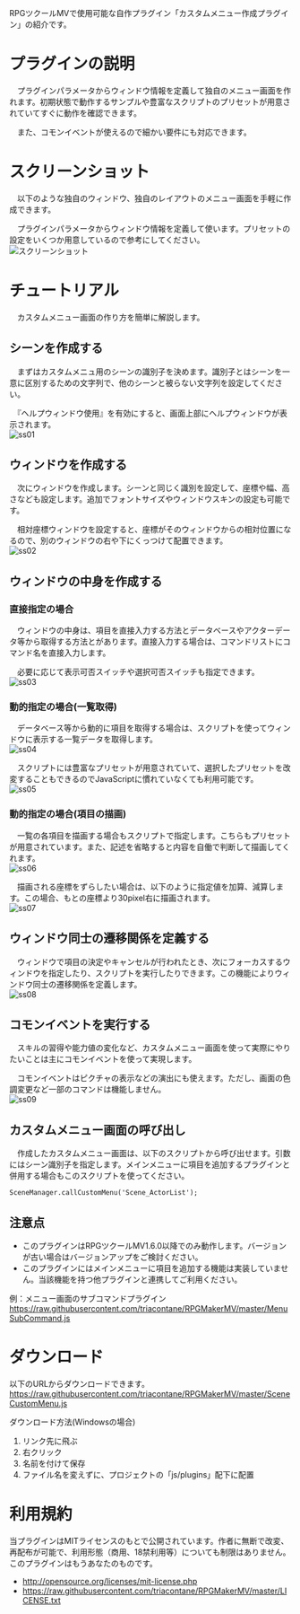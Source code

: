 RPGツクールMVで使用可能な自作プラグイン「カスタムメニュー作成プラグイン」の紹介です。  

# プラグインの説明  
　プラグインパラメータからウィンドウ情報を定義して独自のメニュー画面を作れます。初期状態で動作するサンプルや豊富なスクリプトのプリセットが用意されていてすぐに動作を確認できます。

　また、コモンイベントが使えるので細かい要件にも対応できます。

# スクリーンショット
　以下のような独自のウィンドウ、独自のレイアウトのメニュー画面を手軽に作成できます。

　プラグインパラメータからウィンドウ情報を定義して使います。プリセットの設定をいくつか用意しているので参考にしてください。  
![スクリーンショット](https://2.bp.blogspot.com/-e2X-KM7w3SA/XnXKeAQiLlI/AAAAAAAAcqU/l1X4-0qIQegF-zdPBv-CwwpcZC8xhAtJwCPcBGAYYCw/s1600/image_20200321_165415.png)

# チュートリアル
　カスタムメニュー画面の作り方を簡単に解説します。

## シーンを作成する
　まずはカスタムメニュ用のシーンの識別子を決めます。識別子とはシーンを一意に区別するための文字列で、他のシーンと被らない文字列を設定してください。

　『ヘルプウィンドウ使用』を有効にすると、画面上部にヘルプウィンドウが表示されます。  
![ss01](https://3.bp.blogspot.com/-cDjUaaCzM1I/XnXNVognMuI/AAAAAAAAcqo/ym91Gm6B3egRd1ZQK4dTlLzpRinP7AJ1ACLcBGAsYHQ/s1600/2020-03-21%2B%25282%2529.png)

## ウィンドウを作成する
　次にウィンドウを作成します。シーンと同じく識別を設定して、座標や幅、高さなども設定します。追加でフォントサイズやウィンドウスキンの設定も可能です。

　相対座標ウィンドウを設定すると、座標がそのウィンドウからの相対位置になるので、別のウィンドウの右や下にくっつけて配置できます。  
![ss02](https://2.bp.blogspot.com/-Mjn6eCabUNI/XnXPO6JapEI/AAAAAAAAcq8/h6t49VKF8SMJ7GvdpncXz7bCLIaPmozvACLcBGAsYHQ/s1600/2020-03-21%2B%25284%2529.png)

## ウィンドウの中身を作成する
### 直接指定の場合
　ウィンドウの中身は、項目を直接入力する方法とデータベースやアクターデータ等から取得する方法とがあります。直接入力する場合は、コマンドリストにコマンド名を直接入力します。

　必要に応じて表示可否スイッチや選択可否スイッチも指定できます。  
![ss03](https://2.bp.blogspot.com/-zp1znaO0UA4/XnXQrPLNLEI/AAAAAAAAcrI/8Ve2hrg5tY0qMQm3cs4DXuOQG-D7kWEBgCLcBGAsYHQ/s1600/2020-03-21%2B%25285%2529.png)

### 動的指定の場合(一覧取得)
　データベース等から動的に項目を取得する場合は、スクリプトを使ってウィンドウに表示する一覧データを取得します。  
![ss04](https://2.bp.blogspot.com/-X1RIiY83Ci0/XnXSETorc4I/AAAAAAAAcrU/kWGlRcoAfr0zAn1hhKy2QJ119mp4jK5twCLcBGAsYHQ/s1600/2020-03-21%2B%25286%2529.png)

　スクリプトには豊富なプリセットが用意されていて、選択したプリセットを改変することもできるのでJavaScriptに慣れていなくても利用可能です。  
![ss05](https://3.bp.blogspot.com/-jo5AjSyH2VU/XnXK8jj5nRI/AAAAAAAAcqg/G0DdtquhSNoMASDJTg9fLvrfcdfKKzjbwCPcBGAYYCw/s1600/screen.png)

### 動的指定の場合(項目の描画)
　一覧の各項目を描画する場合もスクリプトで指定します。こちらもプリセットが用意されています。また、記述を省略すると内容を自働で判断して描画してくれます。  
![ss06](https://4.bp.blogspot.com/-tiKzn05SFE8/XnXT7YkGmwI/AAAAAAAAcrg/fOREErAxvecpIlYrCTJGxVXn1Pkgi9mVACLcBGAsYHQ/s1600/2020-03-21%2B%25287%2529.png)

　描画される座標をずらしたい場合は、以下のように指定値を加算、減算します。この場合、もとの座標より30pixel右に描画されます。  
![ss07](https://2.bp.blogspot.com/-BSdYWrI3yoQ/XnXUw3hmg3I/AAAAAAAAcro/zR1y2KC5AsQ92hDMTDOdc-sV39o9FiRgQCLcBGAsYHQ/s1600/2020-03-21%2B%25288%2529.png)

## ウィンドウ同士の遷移関係を定義する
　ウィンドウで項目の決定やキャンセルが行われたとき、次にフォーカスするウィンドウを指定したり、スクリプトを実行したりできます。この機能によりウィンドウ同士の遷移関係を定義します。  
![ss08](https://3.bp.blogspot.com/-3ivP3NtlW3o/XnXVxy2THQI/AAAAAAAAcr0/wrXIpkyyJPg8UJyFIZJel7ZGJ8GNeTWLACLcBGAsYHQ/s1600/2020-03-21%2B%25289%2529.png)

## コモンイベントを実行する
　スキルの習得や能力値の変化など、カスタムメニュー画面を使って実際にやりたいことは主にコモンイベントを使って実現します。

　コモンイベントはピクチャの表示などの演出にも使えます。ただし、画面の色調変更など一部のコマンドは機能しません。  
![ss09](https://2.bp.blogspot.com/-7B9f4l6AkHM/XnXYVkPRGVI/AAAAAAAAcsA/vBm8yyd-JT0pr_XlWJO8VvxznJRlo9XYQCLcBGAsYHQ/s1600/2020-03-21%2B%252810%2529.png)

## カスタムメニュー画面の呼び出し
　作成したカスタムメニュー画面は、以下のスクリプトから呼び出せます。引数にはシーン識別子を指定します。メインメニューに項目を追加するプラグインと併用する場合もこのスクリプトを使ってください。
```$xslt
SceneManager.callCustomMenu('Scene_ActorList');
```

## 注意点
- このプラグインはRPGツクールMV1.6.0以降でのみ動作します。バージョンが古い場合はバージョンアップをご検討ください。
- このプラグインにはメインメニューに項目を追加する機能は実装していません。当該機能を持つ他プラグインと連携してご利用ください。

例：メニュー画面のサブコマンドプラグイン
<https://raw.githubusercontent.com/triacontane/RPGMakerMV/master/MenuSubCommand.js>

# ダウンロード
以下のURLからダウンロードできます。  
<https://raw.githubusercontent.com/triacontane/RPGMakerMV/master/SceneCustomMenu.js>  

ダウンロード方法(Windowsの場合)  
1. リンク先に飛ぶ
1. 右クリック
1. 名前を付けて保存
1. ファイル名を変えずに、プロジェクトの「js/plugins」配下に配置

# 利用規約
当プラグインはMITライセンスのもとで公開されています。作者に無断で改変、再配布が可能で、利用形態（商用、18禁利用等）についても制限はありません。このプラグインはもうあなたのものです。
- <http://opensource.org/licenses/mit-license.php>
- <https://raw.githubusercontent.com/triacontane/RPGMakerMV/master/LICENSE.txt>
